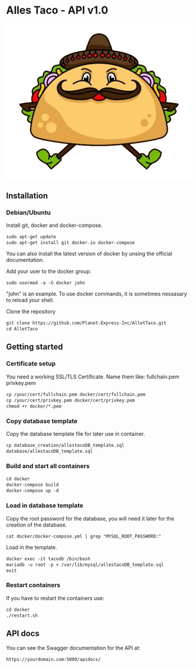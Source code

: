# Alles Taco - API v1.0

![CAlles Taco](https://github.com/Planet-Express-Inc/AllesTaco/blob/master/frontend_status/allestaco_logo.png?raw=true)

## Installation
### Debian/Ubuntu
Install git, docker and docker-compose.

```
sudo apt-get update
sudo apt-get install git docker.io docker-compose
```

You can also install the latest version of docker by unsing the official documentation.

Add your user to the docker group:

```
sudo usermod -a -G docker john
```
"john" is an example. To use docker commands, it is sometimes nessasary to reload your shell.

Clone the repository
```
git clone https://github.com/Planet-Express-Inc/AlletTaco.git
cd AlletTaco
```

## Getting started
### Certificate setup
You need a working SSL/TLS Certificate.
Name them like:
fullchain.pem
privkey.pem

```
cp /your/cert/fullchain.pem docker/cert/fullchain.pem
cp /your/cert/privkey.pem docker/cert/privkey.pem
chmod +r docker/*.pem
```
### Copy database template
Copy the database template file for later use in container.
```
cp database_creation/allestacoDB_template.sql database/allestacoDB_template.sql
```

### Build and start all containers
```
cd docker
docker-compose build
docker-compose up -d
```

### Load in database template
Copy the root password for the database, you will need it later for the creation of the database.
```
cat docker/docker-compose.yml | grep "MYSQL_ROOT_PASSWORD:"
```

Load in the template.
```
docker exec -it tacodb /bin/bash
mariadb -u root -p < /var/lib/mysql/allestacoDB_template.sql
exit
```

### Restart containers
If you have to restart the containers use:
```
cd docker
./restart.sh
```

## API docs
You can see the Swagger documentation for the API at:
```
https://yourdomain.com:5000/apidocs/
```
